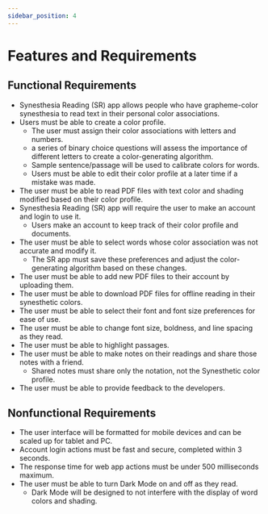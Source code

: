 ```yaml
---
sidebar_position: 4
---
```


# Features and Requirements
## Functional Requirements
- Synesthesia Reading (SR) app allows people who have grapheme-color synesthesia to read text in their personal color associations.
- Users must be able to create a color profile.
   - The user must assign their color associations with letters and numbers.
   - a series of binary choice questions will assess the importance of different letters to create a color-generating algorithm.
   - Sample sentence/passage will be used to calibrate colors for words.
   - Users must be able to edit their color profile at a later time if a mistake was made. 
- The user must be able to read PDF files with text color and shading modified based on their color profile.
- Synesthesia Reading (SR) app will require the user to make an account and login to use it.
   - Users make an account to keep track of their color profile and documents.
- The user must be able to select words whose color association was not accurate and modify it.
   - The SR app must save these preferences and adjust the color-generating algorithm based on these changes.
- The user must be able to add new PDF files to their account by uploading them.
- The user must be able to download PDF files for offline reading in their synesthetic colors.
- The user must be able to select their font and font size preferences for ease of use.
- The user must be able to change font size, boldness, and line spacing as they read.
- The user must be able to highlight passages.
- The user must be able to make notes on their readings and share those notes with a friend.
   - Shared notes must share only the notation, not the Synesthetic color profile.
- The user must be able to provide feedback to the developers.

## Nonfunctional Requirements
- The user interface will be formatted for mobile devices and can be scaled up for tablet and PC.
- Account login actions must be fast and secure, completed within 3 seconds.
- The response time for web app actions must be under 500 milliseconds maximum.
- The user must be able to turn Dark Mode on and off as they read.
   - Dark Mode will be designed to not interfere with the display of word colors and shading.

